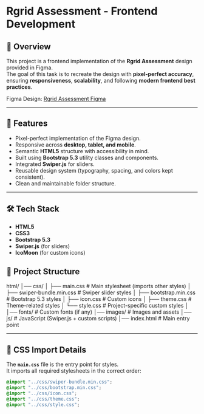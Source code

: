 # Rgrid Assessment - Frontend Development

## 📖 Overview
This project is a frontend implementation of the **Rgrid Assessment** design provided in Figma.  
The goal of this task is to recreate the design with **pixel-perfect accuracy**, ensuring **responsiveness**, **scalability**, and following **modern frontend best practices**.

Figma Design: [Rgrid Assessment Figma](https://www.figma.com/design/UeSheSlrv7M4BhVYlH4c7K/Rgrid-Assessment?node-id=1-1238&t=DvAXn6JdBGF6uZMx-0)

---

## 🚀 Features
- Pixel-perfect implementation of the Figma design.
- Responsive across **desktop, tablet, and mobile**.
- Semantic **HTML5** structure with accessibility in mind.
- Built using **Bootstrap 5.3** utility classes and components.
- Integrated **Swiper.js** for sliders.
- Reusable design system (typography, spacing, and colors kept consistent).
- Clean and maintainable folder structure.

---

## 🛠️ Tech Stack
- **HTML5**
- **CSS3**
- **Bootstrap 5.3**
- **Swiper.js** (for sliders)
- **IcoMoon** (for custom icons)


## 📂 Project Structure
html/
│── css/
│ ├── main.css # Main stylesheet (imports other styles)
│ ├── swiper-bundle.min.css # Swiper slider styles
│ ├── bootstrap.min.css # Bootstrap 5.3 styles
│ ├── icon.css # Custom icons
│ ├── theme.css # Theme-related styles
│ └── style.css # Project-specific custom styles
│
│── fonts/ # Custom fonts (if any)
│── images/ # Images and assets
│── js/ # JavaScript (Swiper.js + custom scripts)
│── index.html # Main entry point

---

## 🎨 CSS Import Details
The **`main.css`** file is the entry point for styles.  
It imports all required stylesheets in the correct order:

```css
@import "../css/swiper-bundle.min.css";
@import "../css/bootstrap.min.css";
@import "../css/icon.css";
@import "../css/theme.css";
@import "../css/style.css";